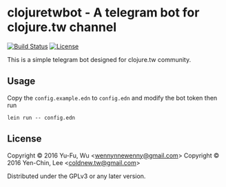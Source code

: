 # clojuretwbot - A telegram bot for clojure.tw channel
[![Build Status](https://travis-ci.org/clojure-tw/telegram-bot-clojuretwbot.svg?branch=master)](https://travis-ci.org/clojure-tw/telegram-bot-clojuretwbot)
[![License](http://img.shields.io/badge/license-GPL-blue.svg?style=flat)](http://www.opensource.org/licenses/gpl-license.html)

This is a simple telegram bot designed for clojure.tw community.

## Usage

Copy the `config.example.edn` to `config.edn` and modify the bot token then run

    lein run -- config.edn

## License

Copyright © 2016 Yu-Fu, Wu <<wennynnewenny@gmail.com>>
Copyright © 2016 Yen-Chin, Lee <<coldnew.tw@gmail.com>>

Distributed under the GPLv3 or any later version.
